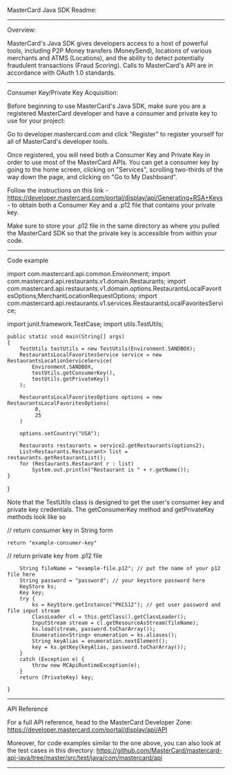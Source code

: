 MasterCard Java SDK Readme:

-------------------------------------------------------------------------------------------

Overview:

MasterCard's Java SDK gives developers access to a host of powerful tools, including P2P Money transfers (MoneySend), locations of various merchants and ATMS (Locations), and the ability to detect potentially fraudulent transactions (Fraud Scoring). Calls to MasterCard's API are in accordance with OAuth 1.0 standards.


-------------------------------------------------------------------------------------------

Consumer Key/Private Key Acquisition:

Before beginning to use MasterCard's Java SDK, make sure you are a registered MasterCard developer and have a consumer and private key to use for your project:
	
Go to developer.mastercard.com and click "Register" to register yourself for all of MasterCard's developer tools.

Once registered, you will need both a Consumer Key and Private Key in order to use most of the MasterCard APIs. You can get a consumer key by going to the home screen, clicking on "Services", scrolling two-thirds of the way down the page, and clicking on "Go to My Dashboard". 

Follow the instructions on this link - https://developer.mastercard.com/portal/display/api/Generating+RSA+Keys - to obtain both a Consumer Key and a .p12 file that contains your private key. 

Make sure to store your .p12 file in the same directory as where you pulled the MasterCard SDK so that the private key is accessible from within your code.


-------------------------------------------------------------------------------------------

Code example


import com.mastercard.api.common.Environment;
import com.mastercard.api.restaurants.v1.domain.Restaurants;
import com.mastercard.api.restaurants.v1.domain.options.RestaurantsLocalFavoritesOptions;MerchantLocationRequestOptions;
import com.mastercard.api.restaurants.v1.services.RestaurantsLocalFavoritesService;

import junit.framework.TestCase;
import utils.TestUtils;
	
	public static void main(String[] args)
	{
        TestUtils testUtils = new TestUtils(Environment.SANDBOX);
	    RestaurantsLocalFavoritesService service = new RestaurantsLocationServiceService(
            Environment.SANDBOX,
            testUtils.getConsumerKey(), 
            testUtils.getPrivateKey()
        );

        RestaurantsLocalFavoritesOptions options = new RestaurantsLocalFavoritesOptions(
             0,
             25
        )

        options.setCountry("USA");

        Restaurants restaurants = service2.getRestaurants(options2);
        List<Restaurants.Restaurant> list = restaurants.getRestaurantList();
        for (Restaurants.Restaurant r : list)
            System.out.println("Restaurant is " + r.getName());
	}
}

Note that the TestUtils class is designed to get the user's consumer key and private key credentials. The getConsumerKey method and getPrivateKey methods look like so

// return consumer key in String form

	return "example-consumer-key"
	
// return private key from .p12 file

        String fileName = "example-file.p12"; // put the name of your p12 file here
        String password = "password"; // your keystore password here
        KeyStore ks;
        Key key;
        try { 
            ks = KeyStore.getInstance("PKCS12"); // get user password and file input stream
            ClassLoader cl = this.getClass().getClassLoader();
            InputStream stream = cl.getResourceAsStream(fileName);
            ks.load(stream, password.toCharArray());
            Enumeration<String> enumeration = ks.aliases();
            String keyAlias = enumeration.nextElement();
            key = ks.getKey(keyAlias, password.toCharArray());
        }
        catch (Exception e) {
            throw new MCApiRuntimeException(e);
        }
        return (PrivateKey) key;
    
    }


-------------------------------------------------------------------------------------------

API Reference

For a full API reference, head to the MasterCard Developer Zone: https://developer.mastercard.com/portal/display/api/API

Moreover, for code examples similar to the one above, you can also look at the test cases in this directory: https://github.com/MasterCard/mastercard-api-java/tree/master/src/test/java/com/mastercard/api

-------------------------------------------------------------------------------------------
